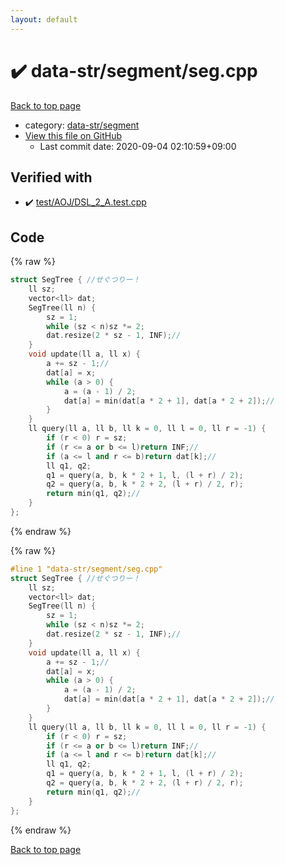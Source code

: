 ```yaml
---
layout: default
---
```


<!-- mathjax config similar to math.stackexchange -->
<script type="text/javascript" async
  src="https://cdnjs.cloudflare.com/ajax/libs/mathjax/2.7.5/MathJax.js?config=TeX-MML-AM_CHTML">
</script>
<script type="text/x-mathjax-config">
  MathJax.Hub.Config({
    TeX: { equationNumbers: { autoNumber: "AMS" }},
    tex2jax: {
      inlineMath: [ ['$','$'] ],
      processEscapes: true
    },
    "HTML-CSS": { matchFontHeight: false },
    displayAlign: "left",
    displayIndent: "2em"
  });
</script>

<script type="text/javascript" src="https://cdnjs.cloudflare.com/ajax/libs/jquery/3.4.1/jquery.min.js"></script>
<script src="https://cdn.jsdelivr.net/npm/jquery-balloon-js@1.1.2/jquery.balloon.min.js" integrity="sha256-ZEYs9VrgAeNuPvs15E39OsyOJaIkXEEt10fzxJ20+2I=" crossorigin="anonymous"></script>
<script type="text/javascript" src="../../../assets/js/copy-button.js"></script>
<link rel="stylesheet" href="../../../assets/css/copy-button.css" />


# :heavy_check_mark: data-str/segment/seg.cpp

<a href="../../../index.html">Back to top page</a>

* category: <a href="../../../index.html#6db66d7b1b7c3dfe9d9b1c6096e86908">data-str/segment</a>
* <a href="{{ site.github.repository_url }}/blob/master/data-str/segment/seg.cpp">View this file on GitHub</a>
    - Last commit date: 2020-09-04 02:10:59+09:00




## Verified with

* :heavy_check_mark: <a href="../../../verify/test/AOJ/DSL_2_A.test.cpp.html">test/AOJ/DSL_2_A.test.cpp</a>


## Code

<a id="unbundled"></a>
{% raw %}
```cpp
struct SegTree { //せぐつりー！
	ll sz;
	vector<ll> dat;
	SegTree(ll n) {
		sz = 1;
		while (sz < n)sz *= 2;
		dat.resize(2 * sz - 1, INF);//
	}
	void update(ll a, ll x) {
		a += sz - 1;//
		dat[a] = x;
		while (a > 0) {
			a = (a - 1) / 2;
			dat[a] = min(dat[a * 2 + 1], dat[a * 2 + 2]);//
		}
	}
	ll query(ll a, ll b, ll k = 0, ll l = 0, ll r = -1) {
		if (r < 0) r = sz;
		if (r <= a or b <= l)return INF;//
		if (a <= l and r <= b)return dat[k];//
		ll q1, q2;
		q1 = query(a, b, k * 2 + 1, l, (l + r) / 2);
		q2 = query(a, b, k * 2 + 2, (l + r) / 2, r);
		return min(q1, q2);//
	}
};
```
{% endraw %}

<a id="bundled"></a>
{% raw %}
```cpp
#line 1 "data-str/segment/seg.cpp"
struct SegTree { //せぐつりー！
	ll sz;
	vector<ll> dat;
	SegTree(ll n) {
		sz = 1;
		while (sz < n)sz *= 2;
		dat.resize(2 * sz - 1, INF);//
	}
	void update(ll a, ll x) {
		a += sz - 1;//
		dat[a] = x;
		while (a > 0) {
			a = (a - 1) / 2;
			dat[a] = min(dat[a * 2 + 1], dat[a * 2 + 2]);//
		}
	}
	ll query(ll a, ll b, ll k = 0, ll l = 0, ll r = -1) {
		if (r < 0) r = sz;
		if (r <= a or b <= l)return INF;//
		if (a <= l and r <= b)return dat[k];//
		ll q1, q2;
		q1 = query(a, b, k * 2 + 1, l, (l + r) / 2);
		q2 = query(a, b, k * 2 + 2, (l + r) / 2, r);
		return min(q1, q2);//
	}
};

```
{% endraw %}

<a href="../../../index.html">Back to top page</a>

